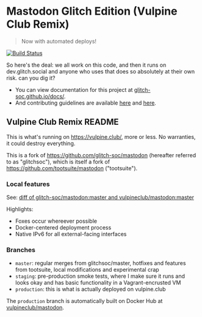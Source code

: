#  Mastodon Glitch Edition (Vulpine Club Remix)  #

>   Now with automated deploys!

[![Build Status](https://img.shields.io/circleci/project/github/vulpineclub/mastodon.svg)][circleci]

[circleci]: https://circleci.com/gh/vulpineclub/mastodon

So here's the deal: we all work on this code, and then it runs on dev.glitch.social and anyone who uses that does so absolutely at their own risk. can you dig it?

- You can view documentation for this project at [glitch-soc.github.io/docs/](https://glitch-soc.github.io/docs/).
- And contributing guidelines are available [here](CONTRIBUTING.md) and [here](https://glitch-soc.github.io/docs/contributing/).

## Vulpine Club Remix README ##

[circleci-vulpineclub]: https://circleci.com/gh/vulpineclub/mastodon

This is what's running on https://vulpine.club/, more or less. No warranties, it could destroy everything.

This is a fork of https://github.com/glitch-soc/mastodon (hereafter referred to as "glitchsoc"), which is itself a fork of https://github.com/tootsuite/mastodon ("tootsuite").

### Local features ###

See: [diff of glitch-soc/mastodon:master and vulpineclub/mastodon:master](https://github.com/glitch-soc/mastodon/compare/master...vulpineclub:master)

Highlights:

- Foxes occur whereever possible
- Docker-centered deployment process
- Native IPv6 for all external-facing interfaces

### Branches ###

- `master`: regular merges from glitchsoc/master, hotfixes and features from tootsuite, local modifications and experimental crap
- `staging`: pre-production smoke tests, where I make sure it runs and looks okay and has basic functionality in a Vagrant-encrusted VM
- `production`: this is what is actually deployed on vulpine.club

The `production` branch is automatically built on Docker Hub at [vulpineclub/mastodon](https://hub.docker.com/r/vulpineclub/mastodon/).
